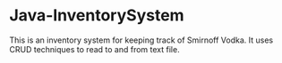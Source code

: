 # Java-InventorySystem
This is an inventory system for keeping track of Smirnoff Vodka. It uses CRUD techniques to read to and from text file.
